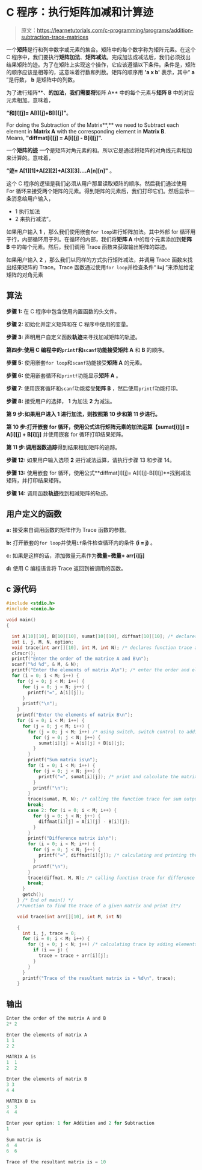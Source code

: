 # C 程序：执行矩阵加减和计算迹

> 原文：<https://learnetutorials.com/c-programming/programs/addition-subtraction-trace-matrices>

一个**矩阵**是行和列中数字或元素的集合。矩阵中的每个数字称为矩阵元素。在这个 C 程序中，我们要执行**矩阵加法**、**矩阵减法**。完成加法或减法后，我们必须找出结果矩阵的迹。为了在矩阵上实现这个操作，它应该遵循以下条件。条件是，矩阵的顺序应该是相等的，这意味着行数和列数。矩阵的顺序用 **'a x b'** 表示，其中“ **a** ”是行数， **b** 是矩阵中的列数。

为了进行矩阵**、**的加法，我们需要将**矩阵 A** 中的每个元素与**矩阵 B** 中的对应元素相加。意味着，

**“和[I][j]= A[I][j]+B[I][j]”**。

For doing the Subtraction of the Matrix**,** we need to Subtract each element in **Matrix A** with the corresponding element in **Matrix B**. Means, **"diffmat[i][j] = A[i][j] - B[i][j]".**

一个**矩阵的迹** **一个**是矩阵对角元素的和。所以它是通过将矩阵的对角线元素相加来计算的。意味着，

**“迹= A[1][1]+A[2][2]+A[3][3]....A[n][n]"** 。

这个 C 程序的逻辑是我们必须从用户那里读取矩阵的顺序。然后我们通过使用 For 循环来接受两个矩阵的元素。得到矩阵的元素后，我们打印它们。然后显示一条消息给用户输入，

*   1 执行加法
*   2 来执行减法”。

如果用户输入 **1** ，那么我们使用嵌套`for loop`进行矩阵加法。其中外部 for 循环用于行，内部循环用于列。在循环的内部，我们将**矩阵 A** 中的每个元素添加到**矩阵 B** 中的每个元素。然后，我们调用 Trace 函数来获取输出矩阵的踪迹。

如果用户输入 **2** ，那么我们以同样的方式执行矩阵减法，并调用 Trace 函数来找出结果矩阵的 Trace。Trace 函数通过使用`for loop`并检查条件“ **i=j** ”来添加给定矩阵的对角元素

## 算法

**步骤 1:** 在 C 程序中包含使用内置函数的头文件。

**步骤 2:** 初始化并定义矩阵和在 C 程序中使用的变量。

**步骤 3:** 声明用户自定义函数**轨迹**来寻找加减矩阵的轨迹。

**第四步:**使用 C 编程中的`printf`和`scanf`功能接受**矩阵 A** 和 **B** 的顺序。

**步骤 5:** 使用嵌套`for loop`和`scanf`功能接受**矩阵 A** 的元素。

**步骤 6:** 使用嵌套循环和`printf`功能显示**矩阵 A** 。

**步骤 7:** 使用嵌套循环和`scanf`功能接受**矩阵 B** ，然后使用`printf`功能打印。

**步骤 8:** 接受用户的选择， **1** 为加法 **2** 为减法。

**第 9 步:**如果用户进入 **1** 进行加法，则按照第 10 步**和第 11 步进行。**

**第 10 步:**打开嵌套 for 循环，使用公式**进行矩阵元素的加法运算【sumat[i][j] = A[i][j] + B[i][j]** 并使用嵌套 for 循环打印结果矩阵。

**第 11 步:**调用函数**追踪**得到结果相加矩阵的追踪。

**步骤 12:** 如果用户输入选项 **2** 进行减法运算，请执行步骤 13 和步骤 14。

**步骤 13:** 使用嵌套 for 循环，使用公式**diffmat[I][j]= A[I][j]-B[I][j]**找到减法矩阵，并打印结果矩阵。

**步骤 14:** 调用函数**轨迹**找到相减矩阵的轨迹。

## 用户定义的函数

**a:** 接受来自调用函数的矩阵作为 Trace 函数的参数。

**b:** 打开嵌套的`for loop`并使用`if`条件检查循环内的条件 **(i = j)** 。

**c:** 如果是这样的话，添加微量元素作为**微量=微量+ arr[i][j]**

**d:** 使用 C 编程语言将 Trace 返回到被调用的函数。

## c 源代码

```c
#include <stdio.h>
#include <conio.h>

void main()
{

  int A[10][10], B[10][10], sumat[10][10], diffmat[10][10]; /* declares matrix sum and difference as integers  */
  int i, j, M, N, option;
  void trace(int arr[][10], int M, int N); /* declares function trace as void */
  clrscr();
  printf("Enter the order of the matrice A and B\n");
  scanf("%d %d", & M, & N);
  printf("Enter the elements of matrix A\n"); /* enter the order and elements of two matrices */
  for (i = 0; i < M; i++) {
    for (j = 0; j < M; i++) {
      for (j = 0; j < N; j++) {
        printf("=", A[i][j]);
      }
      printf("\n");
    }
    printf("Enter the elements of matrix B\n");
    for (i = 0; i < M; i++) {
      for (j = 0; j < M; i++) {
        for (j = 0; j < M; i++) /* using switch, switch control to addition or multiplication case */ {
          for (j = 0; j < N; j++) {
            sumat[i][j] = A[i][j] + B[i][j];
          }
        }
        printf("Sum matrix is\n");
        for (i = 0; i < M; i++) {
          for (j = 0; j < N; j++) {
            printf("=", sumat[i][j]); /* print and calculate the matrix sum */
          }
          printf("\n");
        }
        trace(sumat, M, N); /* calling the function trace for sum output */
        break;
        case 2: for (i = 0; i < M; i++) {
          for (j = 0; j < N; j++) {
            diffmat[i][j] = A[i][j] - B[i][j];
          }
        }
        printf("Difference matrix is\n");
        for (i = 0; i < M; i++) {
          for (j = 0; j < N; j++) {
            printf("=", diffmat[i][j]); /* calculating and printing the difference of the matrix */
          }
          printf("\n");
        }
        trace(diffmat, M, N); /* calling function trace for difference output */
        break;
      }
      getch();
    } /* End of main() */
    /*Function to find the trace of a given matrix and print it*/

    void trace(int arr[][10], int M, int N)

    {
      int i, j, trace = 0;
      for (i = 0; i < M; i++) {
        for (j = 0; j < N; j++) /* calculating trace by adding elements that match i=j as we discussed in logic of program */ {
          if (i == j) {
            trace = trace + arr[i][j];
          }
        }
      }
      printf("Trace of the resultant matrix is = %d\n", trace);
    }

```

## 输出

```c
Enter the order of the matrix A and B
2* 2

Enter the elements of matrix A
1 1
2 2

MATRIX A is
1  1
2  2

Enter the elements of matrix B
3 3
4 4

MATRIX B is
3  3
4  4

Enter your option: 1 for Addition and 2 for Subtraction
1

Sum matrix is
4  4
6  6

Trace of the resultant matrix is = 10
```
